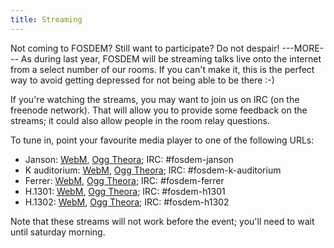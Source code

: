 ```yaml
---
title: Streaming
---
```

Not coming to FOSDEM? Still want to participate? Do not despair!
---MORE---
As during last year, FOSDEM will be streaming talks live onto the
internet from a select number of our rooms. If you can't make it, this
is the perfect way to avoid getting depressed for not being able to be
there :-)

If you're watching the streams, you may want to join us on IRC (on the
freenode network). That will allow you to provide some feedback on the
streams; it could also allow people in the room relay questions.

To tune in, point your favourite media player to one of the following
URLs:

- Janson: [WebM](http://streaming.fosdem.org/fosdem/janson.webm.m3u),
  [Ogg Theora](http://streaming.fosdem.org/fosdem/janson.ogg.m3u); IRC:
  #fosdem-janson
- K auditorium:
  [WebM](http://streaming.fosdem.org/fosdem/k-auditorium.webm.m3u),
  [Ogg Theora](http://streaming.fosdem.org/fosdem/k-auditorium.ogg.m3u);
  IRC: #fosdem-k-auditorium
- Ferrer: [WebM](http://streaming.fosdem.org/fosdem/ferrer.webm.m3u),
  [Ogg Theora](http://streaming.fosdem.org/fosdem/ferrer.ogg.m3u); IRC:
  #fosdem-ferrer
- H.1301: [WebM](http://streaming.fosdem.org/fosdem/h1301.webm.m3u),
  [Ogg Theora](http://streaming.fosdem.org/fosdem/h1301.ogg.m3u); IRC:
  #fosdem-h1301
- H.1302: [WebM](http://streaming.fosdem.org/fosdem/h1302.webm.m3u),
  [Ogg Theora](http://streaming.fosdem.org/fosdem/h1302.ogg.m3u); IRC:
  #fosdem-h1302

Note that these streams will not work before the event; you'll need to
wait until saturday morning.
